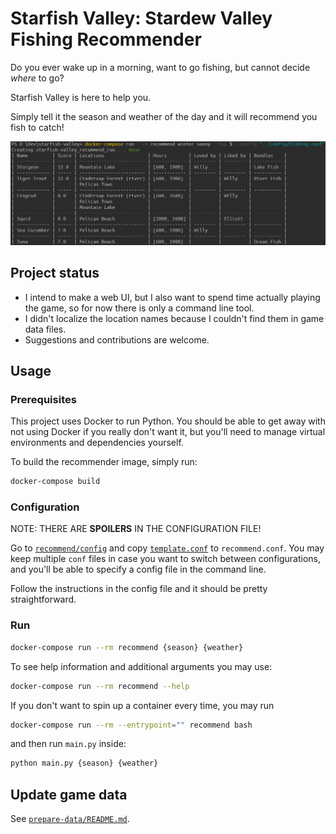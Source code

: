 # Starfish Valley: Stardew Valley Fishing Recommender

Do you ever wake up in a morning, want to go fishing, but cannot decide _where_ to go?

Starfish Valley is here to help you.

Simply tell it the season and weather of the day and it will recommend you fish to catch!

![screenshot](docs/screenshot.png)

## Project status

* I intend to make a web UI, but I also want to spend time actually playing the game,
  so for now there is only a command line tool.
* I didn't localize the location names because I couldn't find them in game data files.
* Suggestions and contributions are welcome.

## Usage

### Prerequisites

This project uses Docker to run Python.
You should be able to get away with not using Docker if you really don't want it,
but you'll need to manage virtual environments and dependencies yourself.

To build the recommender image, simply run:

```bash
docker-compose build
```

### Configuration

NOTE: THERE ARE __SPOILERS__ IN THE CONFIGURATION FILE!

Go to [`recommend/config`](recommend/config) and copy [`template.conf`](recommend/config/template.conf) to `recommend.conf`.
You may keep multiple `conf` files in case you want to switch between configurations,
and you'll be able to specify a config file in the command line.

Follow the instructions in the config file and it should be pretty straightforward.

### Run

```bash
docker-compose run --rm recommend {season} {weather}
```

To see help information and additional arguments you may use:

```bash
docker-compose run --rm recommend --help
```

If you don't want to spin up a container every time, you may run

```bash
docker-compose run --rm --entrypoint="" recommend bash
```

and then run `main.py` inside:

```bash
python main.py {season} {weather}
```

## Update game data

See [`prepare-data/README.md`](prepare-data/README.md).
